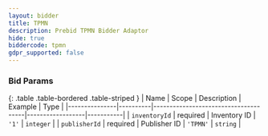 ```yaml
---
layout: bidder
title: TPMN
description: Prebid TPMN Bidder Adaptor
hide: true
biddercode: tpmn
gdpr_supported: false
---
```



### Bid Params

{: .table .table-bordered .table-striped }
| Name          | Scope    | Description                          | Example          | Type      |
|---------------|----------|--------------------------------------|------------------|-----------|
| `inventoryId` | required | Inventory ID                         | `'1'`            | `integer` |
| `publisherId` | required | Publisher ID                         | `'TPMN'`         | `string`  |